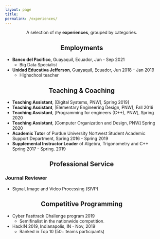 ```yaml
---
layout: page
title: 
permalink: /experiences/
---
```


<p align="center">
A selection of my <b>experiences</b>, grouped by categories.
</p>

## <center>Employments</center>

- **Banco del Pacifico**, Guayaquil, Ecuador,  Jun - Sep 2021
	* Big Data Specialist
- **Unidad Educativa Jefferson**, Guayaquil, Ecuador, Jun 2018 - Jan 2019
	* Highschool teacher
## <center>Teaching & Coaching</center>

- **Teaching Assistant**, [Digital Systems, PNW], Spring 2019]
- **Teaching Assistant**, [Elementary Engineering Design, PNW], Fall 2019
- **Teaching Assistant**, [Programming for engineers (C++), PNW], Spring 2020
- **Teaching Assistant**, [Computer Organization and Design, PNW] Spring 2020
- **Academic Tutor** of Purdue University Nortwest Student Academic Support Department, Spring 2016 - Spring 2019
- **Supplemental Instructor Leader** of Algebra, Trigonometry and C++ Spring 2017 - Spring. 2019


## <center>Professional Service</center>

### Journal Reviewer

- Signal, Image and Video Processing (SIVP) 


## <center>Competitive Programming</center>

- Cyber Fasttrack Challenge program 2019
	* Semifinalist in the nationwide competition.
- HackIN 2019, Indianapolis, IN - Nov, 2019
	*	Ranked in Top 10 (50+ teams participants)
	